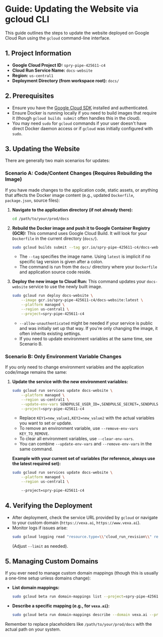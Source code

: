 # Guide: Updating the Website via gcloud CLI

This guide outlines the steps to update the website deployed on Google Cloud Run using the `gcloud` command-line interface.

## 1. Project Information

*   **Google Cloud Project ID:** `spry-pipe-425611-c4`
*   **Cloud Run Service Name:** `docs-website`
*   **Region:** `us-central1`
*   **Deployment Directory (from workspace root):** `docs/`

## 2. Prerequisites

*   Ensure you have the [Google Cloud SDK](https://cloud.google.com/sdk/docs/install) installed and authenticated.
*   Ensure Docker is running locally if you need to build images that require it (though `gcloud builds submit` often handles this in the cloud).
*   You may need `sudo` for `gcloud` commands if your user doesn't have direct Docker daemon access or if `gcloud` was initially configured with `sudo`.

## 3. Updating the Website

There are generally two main scenarios for updates:

### Scenario A: Code/Content Changes (Requires Rebuilding the Image)

If you have made changes to the application code, static assets, or anything that affects the Docker image content (e.g., updated `Dockerfile`, `package.json`, source files):

1.  **Navigate to the application directory (if not already there):**
    ```bash
    cd /path/to/your/prod/docs
    ```

2.  **Rebuild the Docker image and push it to Google Container Registry (GCR):**
    This command uses Google Cloud Build. It will look for your `Dockerfile` in the current directory (`docs/`).
    ```bash
    sudo gcloud builds submit --tag gcr.io/spry-pipe-425611-c4/docs-website --project=spry-pipe-425611-c4
    ```
    *   The `--tag` specifies the image name. Using `latest` is implicit if no specific tag version is given after a colon.
    *   The command is run from the `docs/` directory where your `Dockerfile` and application source code reside.

3.  **Deploy the new image to Cloud Run:**
    This command updates your `docs-website` service to use the newly built image.
    ```bash
    sudo gcloud run deploy docs-website \
        --image gcr.io/spry-pipe-425611-c4/docs-website:latest \
        --platform managed \
        --region us-central1 \
        --project=spry-pipe-425611-c4
    ```
    *   `--allow-unauthenticated` might be needed if your service is public and was initially set up that way. If you\'re only changing the image, it often inherits existing settings.
    *   If you need to update environment variables at the same time, see Scenario B.

### Scenario B: Only Environment Variable Changes

If you only need to change environment variables and the application code/image remains the same:

1.  **Update the service with the new environment variables:**
    ```bash
    sudo gcloud run services update docs-website \
        --platform managed \
        --region us-central1 \
        --update-env-vars SENDPULSE_USER_ID=,SENDPULSE_SECRET=,SENDPULSE_MAILING_LIST_ID=,NEXT_PUBLIC_APP_URL=https://vexa.ai,ADMIN_API_URL=https://gateway.dev.vexa.ai/,NEXTAUTH_SECRET==,NEXTAUTH_URL=https://vexa.ai,ADMIN_API_TOKEN=\'&\',NEXT_PUBLIC_GA_MEASUREMENT_ID=,NEXT_PUBLIC_UMAMI_WEBSITE_ID= \
        --project=spry-pipe-425611-c4
    ```
    *   Replace `KEY1=new_value1,KEY2=new_value2` with the actual variables you want to set or update.
    *   To remove an environment variable, use `--remove-env-vars KEY_TO_REMOVE`.
    *   To clear all environment variables, use `--clear-env-vars`.
    *   You can combine `--update-env-vars` and `--remove-env-vars` in the same command.

    **Example with your current set of variables (for reference, always use the latest required set):**
    ```bash
    sudo gcloud run services update docs-website \
        --platform managed \
        --region us-central1 \

        --project=spry-pipe-425611-c4
    ```

## 4. Verifying the Deployment

*   After deployment, check the service URL provided by `gcloud` or navigate to your custom domain (`https://vexa.ai`, `https://www.vexa.ai`).
*   Monitor logs if issues arise:
    ```bash
    sudo gcloud logging read "resource.type=\\"cloud_run_revision\\" resource.labels.service_name=\\"docs-website\\" resource.labels.location=\\"us-central1\\"" --project=spry-pipe-425611-c4 --limit 50 --format json | cat
    ```
    (Adjust `--limit` as needed).

## 5. Managing Custom Domains

If you ever need to manage custom domain mappings (though this is usually a one-time setup unless domains change):

*   **List domain mappings:**
    ```bash
    sudo gcloud beta run domain-mappings list --project=spry-pipe-425611-c4 --region us-central1
    ```
*   **Describe a specific mapping (e.g., for `vexa.ai`):**
    ```bash
    sudo gcloud beta run domain-mappings describe --domain vexa.ai --project=spry-pipe-425611-c4 --region us-central1
    ```

Remember to replace placeholders like `/path/to/your/prod/docs` with the actual path on your system. 